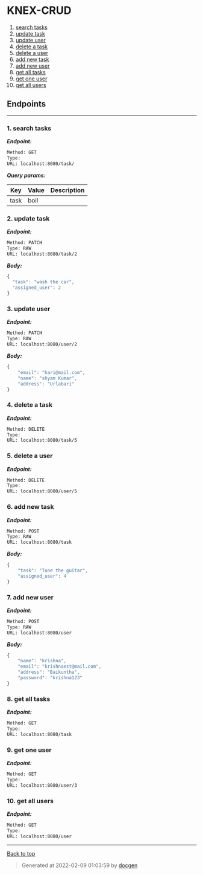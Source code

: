 
# KNEX-CRUD



<!--- If we have only one group/collection, then no need for the "ungrouped" heading -->
1. [search tasks](#1-search-tasks)
1. [update task](#2-update-task)
1. [update user](#3-update-user)
1. [delete a task](#4-delete-a-task)
1. [delete a user](#5-delete-a-user)
1. [add new task](#6-add-new-task)
1. [add new user](#7-add-new-user)
1. [get all tasks](#8-get-all-tasks)
1. [get one user](#9-get-one-user)
1. [get all users](#10-get-all-users)



## Endpoints


--------



### 1. search tasks



***Endpoint:***

```bash
Method: GET
Type: 
URL: localhost:8080/task/
```



***Query params:***

| Key | Value | Description |
| --- | ------|-------------|
| task | boil |  |



### 2. update task



***Endpoint:***

```bash
Method: PATCH
Type: RAW
URL: localhost:8080/task/2
```



***Body:***

```js        
{
  "task": "wash the car",
  "assigned_user": 2
}
```



### 3. update user



***Endpoint:***

```bash
Method: PATCH
Type: RAW
URL: localhost:8080/user/2
```



***Body:***

```js        
{
    "email": "hari@mail.com",
    "name": "shyam Kumar",
    "address": "Urlabari"
}
```



### 4. delete a task



***Endpoint:***

```bash
Method: DELETE
Type: 
URL: localhost:8080/task/5
```



### 5. delete a user



***Endpoint:***

```bash
Method: DELETE
Type: 
URL: localhost:8080/user/5
```



### 6. add new task



***Endpoint:***

```bash
Method: POST
Type: RAW
URL: localhost:8080/task
```



***Body:***

```js        
{
    "task": "Tune the guitar",
    "assigned_user": 4
}
```



### 7. add new user



***Endpoint:***

```bash
Method: POST
Type: RAW
URL: localhost:8080/user
```



***Body:***

```js        
{
    "name": "krishna",
    "email": "krishnaest@mail.com",
    "address": "Baikuntha",
    "password": "krishna123"
}
```



### 8. get all tasks



***Endpoint:***

```bash
Method: GET
Type: 
URL: localhost:8080/task
```



### 9. get one user



***Endpoint:***

```bash
Method: GET
Type: 
URL: localhost:8080/user/3
```



### 10. get all users



***Endpoint:***

```bash
Method: GET
Type: 
URL: localhost:8080/user
```



---
[Back to top](#knex-crud)

>Generated at 2022-02-09 01:03:59 by [docgen](https://github.com/thedevsaddam/docgen)

